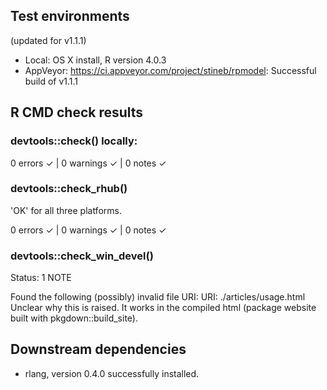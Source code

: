 ## Test environments

(updated for v1.1.1)

-   Local: OS X install, R version 4.0.3
-   AppVeyor: <https://ci.appveyor.com/project/stineb/rpmodel>: Successful build of v1.1.1

## R CMD check results

### devtools::check() locally:

0 errors ✓ \| 0 warnings ✓ \| 0 notes ✓

### devtools::check_rhub()

'OK' for all three platforms.

0 errors ✓ \| 0 warnings ✓ \| 0 notes ✓

### devtools::check_win_devel()

Status: 1 NOTE

Found the following (possibly) invalid file URI: URI: ./articles/usage.html
Unclear why this is raised. It works in the compiled html (package website built with pkgdown::build_site).

## Downstream dependencies

-   rlang, version 0.4.0 successfully installed.
